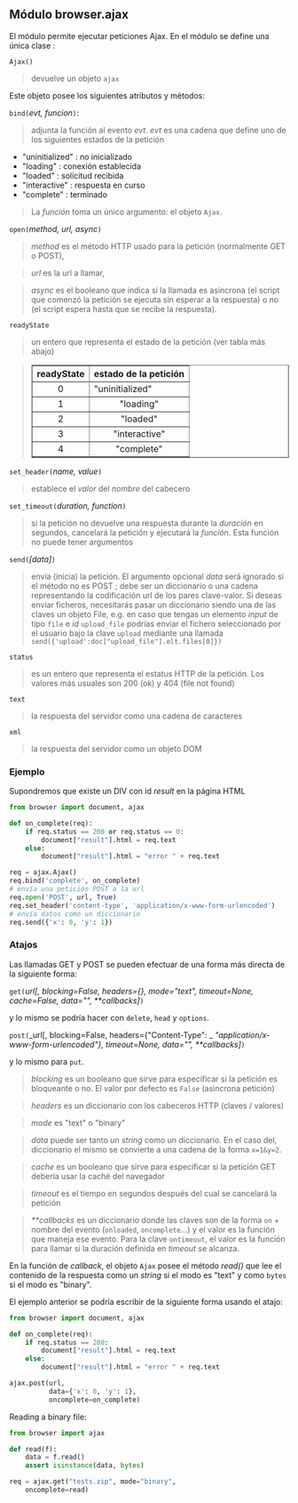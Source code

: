 Módulo **browser.ajax**
-----------------------

El módulo permite ejecutar peticiones Ajax. En el módulo se define una única
clase :

`Ajax()`
> devuelve un objeto `ajax`

Este objeto posee los siguientes atributos y métodos:

`bind(`_evt, funcion_`)`:
> adjunta la función al evento *evt*. *evt* es una cadena que define uno de los
> siguientes estados de la petición

- "uninitialized" : no inicializado
- "loading" : conexión establecida
- "loaded" : solicitud recibida
- "interactive" : respuesta en curso
- "complete" : terminado

> La _función_ toma un único argumento: el objeto `Ajax`.

`open(`_method, url, async_`)`
> _method_ es el método HTTP usado para la petición (normalmente GET o POST),

> _url_ es la url a llamar,

> _async_ es el booleano que indica si la llamada es asíncrona (el
> script que comenzó la petición se ejecuta sin esperar a la
> respuesta) o no (el script espera hasta que se recibe la respuesta).

`readyState`
> un entero que representa el estado de la petición (ver tabla más abajo)

<blockquote>
<table cellspacing=0 cellpadding=4 border=1>
<tr><th>
readyState
</th><th>
estado de la petición
</th></tr>
<tr><td align="center">0</td><td>"uninitialized"</td></tr>
<tr><td align="center">1</td><td align="center">"loading"</td></tr>
<tr><td align="center">2</td><td align="center">"loaded"</td></tr>
<tr><td align="center">3</td><td align="center">"interactive"</td></tr>
<tr><td align="center">4</td><td align="center">"complete"</td></tr>
</table>
</blockquote>

`set_header(`_name, value_`)`
> establece el _valor_ del _nombre_ del cabecero

`set_timeout(`_duration, function_`)`
> si la petición no devuelve una respuesta durante la _duración_ en segundos,
> cancelará la petición y ejecutará la _función_. Esta función no puede tener
> argumentos

`send(`_[data]_`)`
> envía (inicia) la petición. El argumento opcional _data_ será ignorado si el
> método no es POST ; debe ser un diccionario o una cadena representando la codificación url
> de los pares clave-valor. Si deseas enviar ficheros, necesitarás pasar un diccionario siendo una de las claves
> un objeto File, e.g. en caso que tengas un elemento _input_ de tipo `file` e _id_ `upload_file`
> podrías enviar el fichero seleccionado por el usuario bajo la clave `upload` mediante una
> llamada `send({'upload':doc["upload_file"].elt.files[0]})`

`status`
> es un entero que representa el estatus HTTP de la petición. Los valores más
> usuales son 200 (ok) y 404 (file not found)

`text`
> la respuesta del servidor como una cadena de caracteres

`xml`
> la respuesta del servidor como un objeto DOM

### Ejemplo

Supondremos que existe un DIV con id _result_ en la página HTML

```python
from browser import document, ajax

def on_complete(req):
    if req.status == 200 or req.status == 0:
        document["result"].html = req.text
    else:
        document["result"].html = "error " + req.text

req = ajax.Ajax()
req.bind('complete', on_complete)
# envía una petición POST a la url
req.open('POST', url, True)
req.set_header('content-type', 'application/x-www-form-urlencoded')
# envía datos como un diccionario
req.send({'x': 0, 'y': 1})
```

### Atajos

Las llamadas GET y POST se pueden efectuar de una forma más directa de la
siguiente forma:

`get(`_url[, blocking=False, headers={}, mode="text", timeout=None, cache=False, data="", **callbacks]_`)`

y lo mismo se podría hacer con `delete`, `head` y `options`.

`post(`_url[, blocking=False, headers={"Content-Type": _
_"application/x-www-form-urlencoded"}, timeout=None, data="", **callbacks]_`)`

y lo mismo para `put`.

> _blocking_ es un booleano que sirve para especificar si la petición es
> bloqueante o no. El valor por defecto es `False` (asincrona petición)

> _headers_ es un diccionario con los cabeceros HTTP (claves / valores)

> _mode_ es "text" o "binary"

> _data_ puede ser tanto un *string* como un diccionario. En el caso del,
> diccionario el mismo se convierte a una cadena de la forma `x=1&y=2`.

> _cache_ es un booleano que sirve para especificar si la petición GET
> debería usar la caché del navegador

> _timeout_ es el tiempo en segundos después del cual se cancelará la petición

> _**callbacks_ es un diccionario donde las claves son de la forma
> `on` + nombre del evento (`onloaded`, `oncomplete`...) y el valor es la
> función que maneja ese evento. Para la clave `ontimeout`, el valor
> es la función para llamar si la duración definida en _timeout_ se alcanza.

En la función de *callback*, el objeto `Ajax` posee el método _read()_ que lee
el contenido de la respuesta como un *string* si el modo es "text" y como `bytes`
si el modo es "binary".

El ejemplo anterior se podría escribir de la siguiente forma usando el atajo:

```python
from browser import document, ajax

def on_complete(req):
    if req.status == 200:
        document["result"].html = req.text
    else:
        document["result"].html = "error " + req.text

ajax.post(url,
          data={'x': 0, 'y': 1},
          oncomplete=on_complete)
```

Reading a binary file:

```python
from browser import ajax

def read(f):
    data = f.read()
    assert isinstance(data, bytes)

req = ajax.get("tests.zip", mode="binary",
    oncomplete=read)
```
